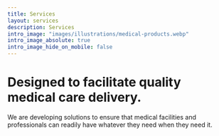 ```yaml
---
title: Services
layout: services
description: Services
intro_image: "images/illustrations/medical-products.webp"
intro_image_absolute: true
intro_image_hide_on_mobile: false
---
```


# Designed to facilitate quality medical care delivery.

We are developing solutions to ensure that medical facilities and professionals can readily have whatever they need when they need it.